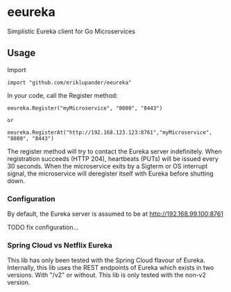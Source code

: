 # eeureka
Simplistic Eureka client for Go Microservices

## Usage

Import

    import "github.com/eriklupander/eeureka"
    
In your code, call the Register method:

    eeureka.Register("myMicroservice", "8080", "8443")
    
    or
    
    eeureka.RegisterAt("http://192.168.123.123:8761","myMicroservice", "8080", "8443")
    
    
    
The register method will try to contact the Eureka server indefinitely. When registration succeeds (HTTP 204), heartbeats (PUTs) will be issued every 30 seconds. When the microservice exits by a Sigterm or OS interrupt signal, the microservice will deregister itself with Eureka before shutting down.

### Configuration

By default, the Eureka server is assumed to be at http://192.168.99.100:8761

TODO fix configuration...

### Spring Cloud vs Netflix Eureka

This lib has only been tested with the Spring Cloud flavour of Eureka. Internally, this lib uses the REST endpoints of Eureka which exists in two versions. With "/v2" or without. This lib is only tested with the non-v2 version.

